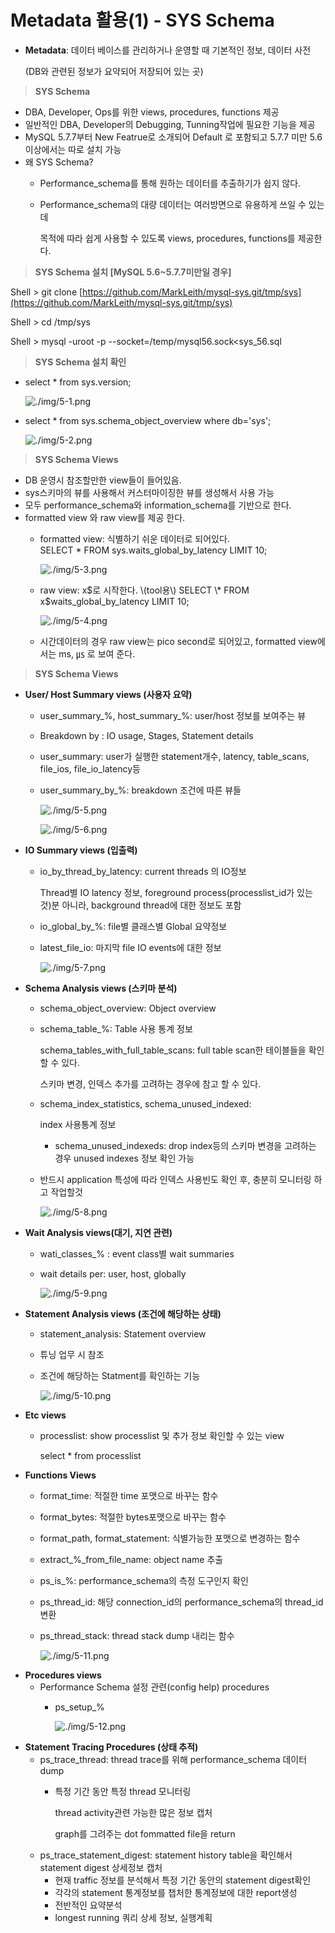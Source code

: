 # Metadata 활용\(1\) - SYS Schema

* **Metadata**: 데이터 베이스를 관리하거나 운영할 때 기본적인 정보, 데이터 사전 

  \(DB와 관련된 정보가 요약되어 저장되어 있는 곳\)

> **SYS Schema**

* DBA, Developer, Ops를 위한 views, procedures, functions 제공
* 일반적인 DBA, Developer의 Debugging, Tunning작업에 필요한 기능을 제공
* MySQL 5.7.7부터 New Featrue로 소개되어 Default 로 포함되고 5.7.7 미만 5.6이상에서는 따로 설치 가능
* 왜 SYS Schema?
  * Performance\_schema를 통해 원하는 데이터를 추출하기가 쉽지 않다.
  * Performance\_schema의 대량 데이터는 여러방면으로 유용하게 쓰일 수 있는데 

    목적에 따라 쉽게 사용할 수 있도록 views, procedures, functions를 제공한다.

> **SYS Schema 설치 \[MySQL 5.6~5.7.7미만일 경우\]**

Shell &gt; git clone [https://github.com/MarkLeith/mysql-sys.git/tmp/sys](https://github.com/MarkLeith/mysql-sys.git/tmp/sys)

Shell &gt; cd /tmp/sys

Shell &gt; mysql -uroot -p --socket=/temp/mysql56.sock&lt;sys\_56.sql

> **SYS Schema 설치 확인**

* select \* from sys.version;

  ![./img/5-1.png](../../.gitbook/assets/5-1.png)

* select \* from sys.schema\_object\_overview where db='sys';

  ![./img/5-2.png](../../.gitbook/assets/5-2.png)

> **SYS Schema Views**

* DB 운영시 참조할만한 view들이 들어있음.
* sys스키마의 뷰를 사용해서 커스터마이징한 뷰를 생성해서 사용 가능
* 모두 performance\_schema와 information\_schema를 기반으로 한다.
* formatted view 와 raw view를 제공 한다.
  * formatted view: 식별하기 쉬운 데이터로 되어있다.  
    SELECT \* FROM sys.waits\_global\_by\_latency LIMIT 10;

    ![./img/5-3.png](../../.gitbook/assets/5-3.png)

  * raw view: x$로 시작한다. \(tool용\)  
    SELECT \* FROM x$waits\_global\_by\_latency LIMIT 10;

    ![./img/5-4.png](../../.gitbook/assets/5-4.png)

  * 시간데이터의 경우 raw view는 pico second로 되어있고, formatted view에서는 ms, ㎲ 로 보여 준다.

> **SYS Schema Views**

* **User/ Host Summary views \(사용자 요약\)**
  * user_summary_%, host_summary_%: user/host 정보를 보여주는 뷰
  * Breakdown by : IO usage, Stages, Statement details
  * user\_summary: user가 실행한 statement개수, latency, table\_scans, file\_ios, file\_io\_latency등
  * user_summary\_by_%: breakdown 조건에 따른 뷰들

    ![./img/5-5.png](../../.gitbook/assets/5-5.png)

    ![./img/5-6.png](../../.gitbook/assets/5-6.png)
* **IO Summary views \(입출력\)**
  * io\_by\_thread\_by\_latency: current threads 의 IO정보

    Thread별 IO latency 정보, foreground process\(processlist\_id가 있는 것\)분 아니라, background thread에 대한 정보도 포함

  * io_global\_by_%: file별 클래스별 Global 요약정보
  * latest\_file\_io: 마지막 file IO events에 대한 정보

    ![./img/5-7.png](../../.gitbook/assets/5-7.png)
* **Schema Analysis views \(스키마 분석\)**
  * schema\_object\_overview: Object overview
  * schema_table_%: Table 사용 통계 정보

    schema\_tables\_with\_full\_table\_scans: full table scan한 테이블들을 확인할 수 있다.

    스키마 변경, 인덱스 추가를 고려하는 경우에 참고 할 수 있다.

  * schema\_index\_statistics, schema\_unused\_indexed: 

    index 사용통계 정보

    * schema\_unused\_indexeds: drop index등의 스키마 변경을 고려하는 경우 unused indexes 정보 확인 가능

  * 반드시 application 특성에 따라 인덱스 사용빈도 확인 후, 충분히 모니터링 하고 작업할것

    ![./img/5-8.png](../../.gitbook/assets/5-8.png)
* **Wait Analysis views\(대기, 지연 관련\)**
  * wati_classes_% : event class별 wait summaries
  * wait details per: user, host, globally

    ![./img/5-9.png](../../.gitbook/assets/5-9.png)
* **Statement Analysis views \(조건에 해당하는 상태\)**
  * statement\_analysis: Statement overview
  * 튜닝 업무 시 참조
  * 조건에 해당하는 Statment를 확인하는 기능

    ![./img/5-10.png](../../.gitbook/assets/5-10.png)
* **Etc views**
  * processlist: show processlist 및 추가 정보 확인할 수 있는 view

    select \* from processlist
* **Functions Views**
  * format\_time: 적절한 time 포맷으로 바꾸는 함수
  * format\_bytes: 적절한 bytes포맷으로 바꾸는 함수
  * format\_path, format\_statement: 식별가능한 포맷으로 변경하는 함수
  * extract\_%\_from\_file\_name: object name 추출
  * ps_is_%: performance\_schema의 측정 도구인지 확인
  * ps\_thread\_id: 해당 connection\_id의 performance\_schema의 thread\_id 변환
  * ps\_thread\_stack: thread stack dump 내리는 함수

    ![./img/5-11.png](../../.gitbook/assets/5-11.png)
* **Procedures views**
  * Performance Schema 설정 관련\(config help\) procedures
    * ps_setup_%

      ![./img/5-12.png](../../.gitbook/assets/5-12.png)
* **Statement Tracing Procedures \(상태 추적\)**
  * ps\_trace\_thread: thread trace를 위해 performance\_schema 데이터 dump
    * 특정 기간 동안 특정 thread 모니터링

      thread activity관련 가능한 많은 정보 캡처

      graph를 그려주는 dot fommatted file을 return
  * ps\_trace\_statement\_digest: statement history table을 확인해서 statement digest 상세정보 캡처
    * 현재 traffic 정보를 분석해서 특정 기간 동안의 statement digest확인
    * 각각의 statement 통계정보를 챕처한 통계정보에 대한 report생성
    * 전반적인 요약분석
    * longest running 쿼리 상세 정보, 실행계획

